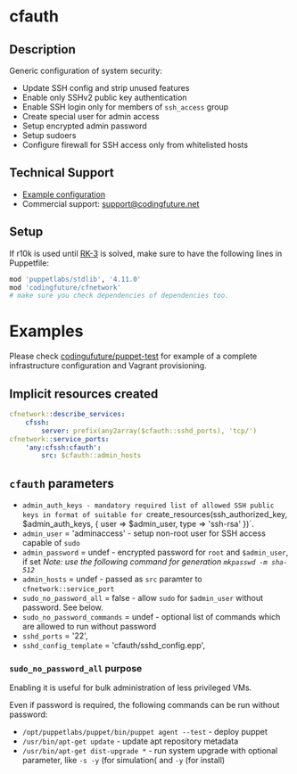# cfauth

## Description

Generic configuration of system security:

* Update SSH config and strip unused features
* Enable only SSHv2 public key authentication
* Enable SSH login only for members of `ssh_access` group
* Create special user for admin access
* Setup encrypted admin password
* Setup sudoers
* Configure firewall for SSH access only from whitelisted hosts

## Technical Support

* [Example configuration](https://github.com/codingfuture/puppet-test)
* Commercial support: [support@codingfuture.net](mailto:support@codingfuture.net)

## Setup

If r10k is used until [RK-3](https://tickets.puppetlabs.com/browse/RK-3) is solved, make
sure to have the following lines in Puppetfile:

```ruby
mod 'puppetlabs/stdlib', '4.11.0'
mod 'codingfuture/cfnetwork'
# make sure you check dependencies of dependencies too.
```

# Examples

Please check [codingufuture/puppet-test](https://github.com/codingfuture/puppet-test) for
example of a complete infrastructure configuration and Vagrant provisioning.

## Implicit resources created

```yaml
cfnetwork::describe_services:
    cfssh:
        server: prefix(any2array($cfauth::sshd_ports), 'tcp/')
cfnetwork::service_ports:
    'any:cfssh:cfauth':
        src: $cfauth::admin_hosts
```

## `cfauth` parameters

* `admin_auth_keys - mandatory required list of allowed SSH public keys in format
    of suitable for `create_resources(ssh_authorized_key, $admin_auth_keys, { user => $admin_user, type => 'ssh-rsa' })`.
* `admin_user` = 'adminaccess' - setup non-root user for SSH access capable of `sudo`
* `admin_password` = undef - encrypted password for `root` and `$admin_user`, if set
    *Note: use the following command for generation `mkpasswd -m sha-512`*
* `admin_hosts` = undef - passed as `src` paramter to `cfnetwork::service_port`
* `sudo_no_password_all` = false - allow `sudo` for `$admin_user` without password. See below.
* `sudo_no_password_commands` = undef - optional list of commands which are allowed to run without password
* `sshd_ports` = '22',
* `sshd_config_template` = 'cfauth/sshd_config.epp',

### `sudo_no_password_all` purpose

Enabling it is useful for bulk administration of less privileged VMs.

Even if password is required, the following commands can be run without password:

* `/opt/puppetlabs/puppet/bin/puppet agent --test` - deploy puppet
* `/usr/bin/apt-get update` - update apt repository metadata
* `/usr/bin/apt-get dist-upgrade *` - run system upgrade with optional parameter, like
    `-s -y` (for simulation( and `-y` (for install)

